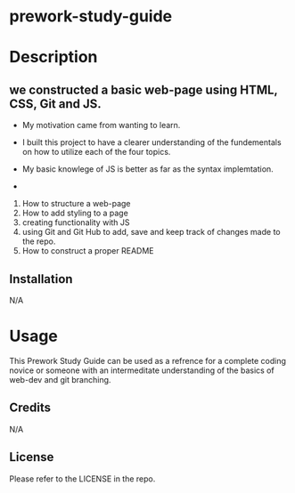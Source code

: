 # prework-study-guide


# Description

## we constructed a basic web-page using HTML, CSS, Git and JS.

- My motivation came from wanting to learn.

- I built this project to have a clearer understanding of the fundementals on how to utilize each of the four topics.

- My basic knowlege of JS is better as far as the syntax implemtation. 

- 
1. How to structure a web-page
2. How to add styling to a page
3. creating functionality with JS 
4. using Git and Git Hub to add,  save and keep track of changes made to the repo.
5. How to construct a proper README

## Installation 
N/A

# Usage
This Prework Study Guide can be used as a refrence for a complete coding novice or someone with an intermeditate understanding of the basics of web-dev and git branching.

## Credits 
N/A

## License
Please refer to the LICENSE in the repo.


